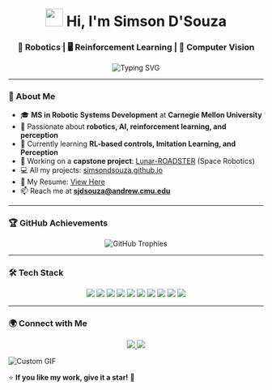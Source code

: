 <h1 align="center">
  <img src="https://media.giphy.com/media/hvRJCLFzcasrR4ia7z/giphy.gif" width="35"> Hi, I'm Simson D'Souza
</h1>
<h3 align="center">🤖 Robotics | 🖥️ Reinforcement Learning | 🎯 Computer Vision</h3>

<p align="center">
  <img src="https://readme-typing-svg.herokuapp.com?font=Fira+Code&pause=1000&center=true&width=435&lines=Robotics+Engineer;AI+Enthusiast;Passionate+About+Innovation" alt="Typing SVG" />
</p>

---

### 🔹 About Me
- 🎓 **MS in Robotic Systems Development** at **Carnegie Mellon University**
- 🤖 Passionate about **robotics, AI, reinforcement learning, and perception**
- 🌱 Currently learning **RL-based controls, Imitation Learning, and Perception**
- 🚀 Working on a **capstone project**: [Lunar-ROADSTER](https://mrsdprojects.ri.cmu.edu/2025teami/) (Space Robotics)
- 💻 All my projects: [simsondsouza.github.io](https://simsondsouza.github.io/)
- 📄 My Resume: [View Here](https://drive.google.com/file/d/1aABAWxspNzU57ygVRwhb17_OOEmmLpH3/view?usp=sharing)
- 📫 Reach me at **sjdsouza@andrew.cmu.edu**

---

### 🏆 GitHub Achievements
<p align="center">
  <img src="https://github-profile-trophy.vercel.app/?username=simsondsouza&theme=onedark&margin-w=10&row=1" alt="GitHub Trophies" />
</p>

---

### 🛠️ Tech Stack
<p align="center">
  <img src="https://img.shields.io/badge/Python-3776AB?style=for-the-badge&logo=python&logoColor=white"/>
  <img src="https://img.shields.io/badge/C-00599C?style=for-the-badge&logo=c&logoColor=white"/>
  <img src="https://img.shields.io/badge/C++-00599C?style=for-the-badge&logo=c%2B%2B&logoColor=white"/>
  <img src="https://img.shields.io/badge/ROS-22314E?style=for-the-badge&logo=ros&logoColor=white"/>
  <img src="https://img.shields.io/badge/Docker-2496ED?style=for-the-badge&logo=docker&logoColor=white"/>
  <img src="https://img.shields.io/badge/Linux-FCC624?style=for-the-badge&logo=linux&logoColor=black"/>
  <img src="https://img.shields.io/badge/OpenCV-5C3EE8?style=for-the-badge&logo=opencv&logoColor=white"/>
  <img src="https://img.shields.io/badge/PyTorch-EE4C2C?style=for-the-badge&logo=pytorch&logoColor=white"/>
  <img src="https://img.shields.io/badge/TensorFlow-FF6F00?style=for-the-badge&logo=tensorflow&logoColor=white"/>
  <img src="https://img.shields.io/badge/Arduino-00979D?style=for-the-badge&logo=arduino&logoColor=white"/>
</p>

---

### 🌍 Connect with Me
<p align="center">
  <a href="https://linkedin.com/in/simsondsouza" target="_blank">
    <img src="https://img.shields.io/badge/LinkedIn-0A66C2?style=for-the-badge&logo=linkedin&logoColor=white"/>
  </a>
  <a href="https://github.com/simsondsouza" target="_blank">
    <img src="https://img.shields.io/badge/GitHub-181717?style=for-the-badge&logo=github&logoColor=white"/>
  </a>
</p>

![Custom GIF](https://user-images.githubusercontent.com/74038190/225813708-98b745f2-7d22-48cf-9150-083f1b00d6c9.gif)






⭐ **If you like my work, give it a star!** 🌟
